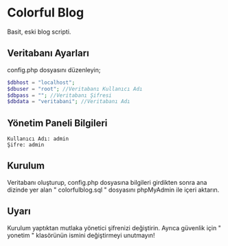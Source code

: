 # Colorful Blog
Basit, eski blog scripti. 

## Veritabanı Ayarları

config.php dosyasını düzenleyin;
```php
$dbhost = "localhost";
$dbuser = "root"; //Veritabanı Kullanıcı Adı
$dbpass = ""; //Veritabanı Şifresi
$dbdata = "veritabani"; //Veritabanı Adı
```
## Yönetim Paneli Bilgileri
```
Kullanıcı Adı: admin
Şifre: admin
```
## Kurulum

Veritabanı oluşturup, config.php dosyasına bilgileri girdikten sonra ana dizinde yer alan " colorfulblog.sql " dosyasını phpMyAdmin ile içeri aktarın.

## Uyarı
Kurulum yaptıktan mutlaka yönetici şifrenizi değiştirin. Ayrıca güvenlik için " yonetim " klasörünün ismini değiştirmeyi unutmayın!